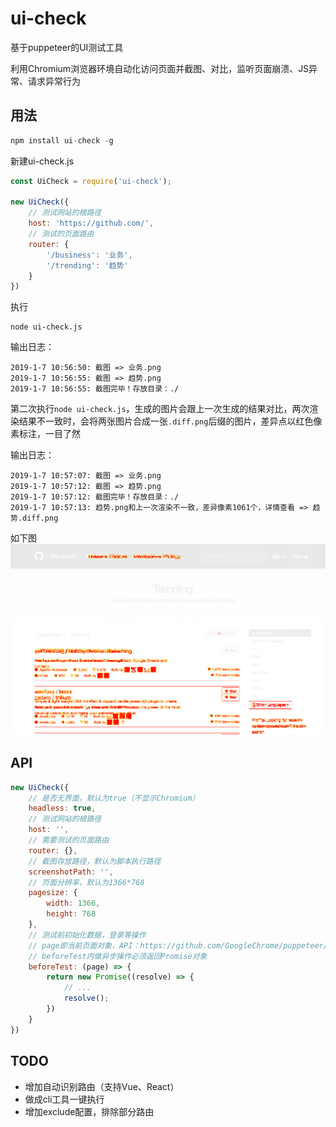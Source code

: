 # ui-check
基于puppeteer的UI测试工具

利用Chromium浏览器环境自动化访问页面并截图、对比，监听页面崩溃、JS异常、请求异常行为

## 用法
```js
npm install ui-check -g
```
新建ui-check.js

```js
const UiCheck = require('ui-check');

new UiCheck({
    // 测试网站的根路径
    host: 'https://github.com/',
    // 测试的页面路由
    router: {
        '/business': '业务',
        '/trending': '趋势'
    }
})
```
执行

```
node ui-check.js
```

输出日志：

```
2019-1-7 10:56:50: 截图 => 业务.png 
2019-1-7 10:56:55: 截图 => 趋势.png 
2019-1-7 10:56:55: 截图完毕！存放目录：./
```

第二次执行```node ui-check.js```，生成的图片会跟上一次生成的结果对比，两次渲染结果不一致时，会将两张图片合成一张```.diff.png```后缀的图片，差异点以红色像素标注，一目了然

输出日志：

```
2019-1-7 10:57:07: 截图 => 业务.png 
2019-1-7 10:57:12: 截图 => 趋势.png 
2019-1-7 10:57:12: 截图完毕！存放目录：./ 
2019-1-7 10:57:13: 趋势.png和上一次渲染不一致，差异像素1061个，详情查看 => 趋势.diff.png
```

如下图  
![](https://github.com/360hnjd-fe/ui-check/raw/master/example.png)

## API

```js
new UiCheck({
    // 是否无界面，默认为true（不显示Chromium）
    headless: true,
    // 测试网站的根路径
    host: '',
    // 需要测试的页面路由
    router: {},
    // 截图存放路径，默认为脚本执行路径
    screenshotPath: '',
    // 页面分辨率，默认为1366*768
    pagesize: {
        width: 1366,
        height: 768
    },
    // 测试前初始化数据，登录等操作
    // page即当前页面对象，API：https://github.com/GoogleChrome/puppeteer/blob/v1.10.0/docs/api.md#class-page
    // beforeTest内做异步操作必须返回Promise对象
    beforeTest: (page) => {
        return new Promise((resolve) => {
            // ...
            resolve();
        })
    }
})
```

## TODO

* 增加自动识别路由（支持Vue、React）
* 做成cli工具一键执行
* 增加exclude配置，排除部分路由